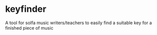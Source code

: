 # keyfinder
A tool for solfa music writers/teachers to easily find a suitable key for a finished piece of music
